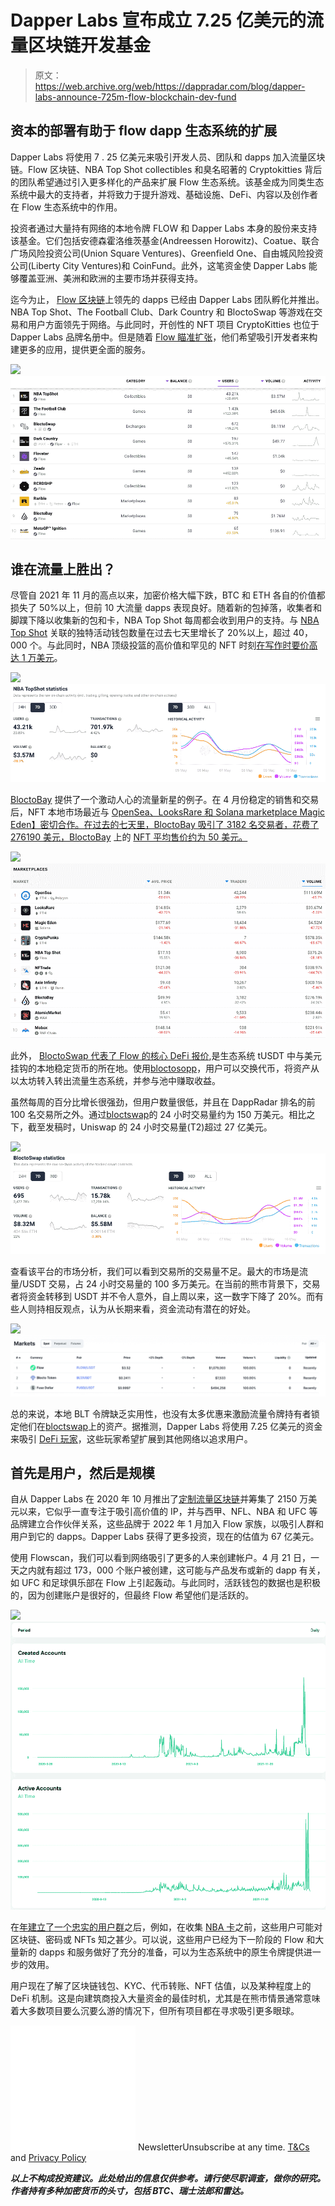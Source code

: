 # Dapper Labs 宣布成立 7.25 亿美元的流量区块链开发基金

> 原文：<https://web.archive.org/web/https://dappradar.com/blog/dapper-labs-announce-725m-flow-blockchain-dev-fund>

## 资本的部署有助于 flow dapp 生态系统的扩展

Dapper Labs 将使用 7 . 25 亿美元来吸引开发人员、团队和 dapps 加入流量区块链。Flow 区块链、NBA Top Shot collectibles 和臭名昭著的 Cryptokitties 背后的团队希望通过引入更多样化的产品来扩展 Flow 生态系统。该基金成为同类生态系统中最大的支持者，并将致力于提升游戏、基础设施、DeFi、内容以及创作者在 Flow 生态系统中的作用。

投资者通过大量持有网络的本地令牌 FLOW 和 Dapper Labs 本身的股份来支持该基金。它们包括安德森霍洛维茨基金(Andreessen Horowitz)、Coatue、联合广场风险投资公司(Union Square Ventures)、Greenfield One、自由城风险投资公司(Liberty City Ventures)和 CoinFund。此外，这笔资金使 Dapper Labs 能够覆盖亚洲、美洲和欧洲的主要市场并获得支持。

迄今为止， [Flow 区块链](https://web.archive.org/web/20221007154509/https://dappradar.com/rankings/protocol/flow)上领先的 dapps 已经由 Dapper Labs 团队孵化并推出。NBA Top Shot、The Football Club、Dark Country 和 BloctoSwap 等游戏在交易和用户方面领先于网络。与此同时，开创性的 NFT 项目 CryptoKitties 也位于 Dapper Labs 品牌名册中。但是随着 [Flow 瞄准扩张](https://web.archive.org/web/20221007154509/https://dappradar.com/rankings/protocol/flow)，他们希望吸引开发者来构建更多的应用，提供更全面的服务。

![](img/b66f0b5c8f91056fabb4c7162d7488f8.png)![Flow Blockchain](img/85534c4f19813ad60b6b75348becce38.png)

## 谁在流量上胜出？

尽管自 2021 年 11 月的高点以来，加密价格大幅下跌，BTC 和 ETH 各自的价值都损失了 50%以上，但前 10 大流量 dapps 表现良好。随着新的包掉落，收集者和脚蹼下降以收集新的包和卡，NBA Top Shot 每周都会收到用户的支持。与 [NBA Top Shot](https://web.archive.org/web/20221007154509/https://dappradar.com/flow/collectibles/nba-topshot) 关联的独特活动钱包数量在过去七天里增长了 20%以上，超过 40，000 个。与此同时，NBA 顶级投篮的高价值和罕见的 NFT 时刻[在写作时要价高达 1 万美元](https://web.archive.org/web/20221007154509/https://dappradar.com/flow/collectibles/nba-topshot)。

![](img/928a2e78fe243bdf01dfebb3f55c3451.png)![](img/9eadba1b89810c7202dc28dea9cfb37b.png)

[BloctoBay](https://web.archive.org/web/20221007154509/https://dappradar.com/flow/marketplaces/bloctobay) 提供了一个激动人心的流量新星的例子。在 4 月份稳定的销售和交易后，NFT 本地市场最近与 [OpenSea、LooksRare 和 Solana marketplace Magic Eden】密切合作。在过去的七天里，BloctoBay 吸引了 3182 名交易者，花费了 276190 美元，BloctoBay](/web/20221007154509/https://dappradar.com/blog/nft-marketplace-bloctobay-doubled-trading-activity-in-february/) 上的 [NFT 平均售价约为 50 美元。](https://web.archive.org/web/20221007154509/https://dappradar.com/flow/marketplaces/bloctobay)

![](img/be24d18a20554731ceda385fa8413d44.png)![](img/68fc651762429be1f416f11995c7687e.png)

此外， [BloctoSwap 代表了 Flow 的核心 DeFi 报价](https://web.archive.org/web/20221007154509/https://dappradar.com/flow/exchanges/bloctoswap),是生态系统 tUSDT 中与美元挂钩的本地稳定货币的所在地。使用[bloctosopp](https://web.archive.org/web/20221007154509/https://dappradar.com/flow/exchanges/bloctoswap)，用户可以交换代币，将资产从以太坊转入转出流量生态系统，并参与池中赚取收益。

虽然每周的百分比增长很强劲，但用户数量很低，并且在 DappRadar 排名的前 100 名交易所之外。通过[bloctswap](https://web.archive.org/web/20221007154509/https://dappradar.com/flow/exchanges/bloctoswap)的 24 小时交易量约为 150 万美元。相比之下，截至发稿时，Uniswap 的 24 小时交易量(T2)超过 27 亿美元。

![](img/f2c0c5cd41f3932bab81ac447e14efe6.png)![](img/b6c54862bafea19485425fb1a629057e.png)

查看该平台的市场分析，我们可以看到交易所的交易量不足。最大的市场是流量/USDT 交易，占 24 小时交易量的 100 多万美元。在当前的熊市背景下，交易者将资金转移到 USDT 并不令人意外，自上周以来，这一数字下降了 20%。而有些人则持相反观点，认为从长期来看，资金流动有潜在的好处。

![](img/fdfe7bd907b4be3897de318aacf231d9.png)![Flow Blockchain](img/0e4d24919eea960c246246b71809bf2c.png)

总的来说，本地 BLT 令牌缺乏实用性，也没有太多优惠来激励流量令牌持有者锁定他们在[bloctswap](https://web.archive.org/web/20221007154509/https://dappradar.com/flow/exchanges/bloctoswap)上的资产。据推测，Dapper Labs 将使用 7.25 亿美元的资金来吸引 [DeFi 玩家](https://web.archive.org/web/20221007154509/https://dappradar.com/defi)，这些玩家希望扩展到其他网络以追求用户。

## 首先是用户，然后是规模

自从 Dapper Labs 在 2020 年 10 月推出了[定制流量区块链](/web/20221007154509/https://dappradar.com/blog/introducing-the-flow-blockchain-home-of-nba-top-shot/)并筹集了 2150 万美元以来，它似乎一直专注于吸引高价值的 IP，并与西甲、NFL、NBA 和 UFC 等品牌建立合作伙伴关系，这些品牌于 2022 年 1 月加入 Flow 家族，以吸引人群和用户到它的 dapps。Dapper Labs 获得了更多投资，现在的估值为 67 亿美元。

使用 Flowscan，我们可以看到网络吸引了更多的人来创建帐户。4 月 21 日，一天之内就有超过 173，000 个账户被创建，这可能与产品发布或新的 dapp 有关，如 UFC 和足球俱乐部在 Flow 上引起轰动。与此同时，活跃钱包的数据也是积极的，因为创建账户是很好的，但最终 Flow 希望他们是活跃的。

![](img/e40f06e198f8d4296d415c95a5266a7f.png)![Flow Blockchain](img/1a444b37641d93d78e7bd8c0f47c34e1.png)

在[年建立了一个忠实的用户群](https://web.archive.org/web/20221007154509/https://dappradar.com/rankings/protocol/flow)之后，例如，在收集 [NBA 卡](/web/20221007154509/https://dappradar.com/blog/nba-topshot-doubles-weekly-sales-volume-to-10-2m/)之前，这些用户可能对区块链、密码或 NFTs 知之甚少。可以说，这些用户已经为下一阶段的 Flow 和大量新的 dapps 和服务做好了充分的准备，可以为生态系统中的原生令牌提供进一步的效用。

用户现在了解了区块链钱包、KYC、代币转账、NFT 估值，以及某种程度上的 DeFi 机制。这是向建筑商投入大量资金的最佳时机，尤其是在熊市情景通常意味着大多数项目要么沉要么游的情况下，但所有项目都在寻求吸引更多眼球。

![](img/6d5a4a2d609c56e1a5771717e54ba759.png) NewsletterUnsubscribe at any time. [T&Cs](https://web.archive.org/web/20221007154509/https://dappradar.com/terms) and [Privacy Policy](https://web.archive.org/web/20221007154509/https://dappradar.com/privacy-policy)

***以上不构成投资建议。此处给出的信息仅供参考。请行使尽职调查，做你的研究。作者持有多种加密货币的头寸，包括 BTC、瑞士法郎和雷达。***